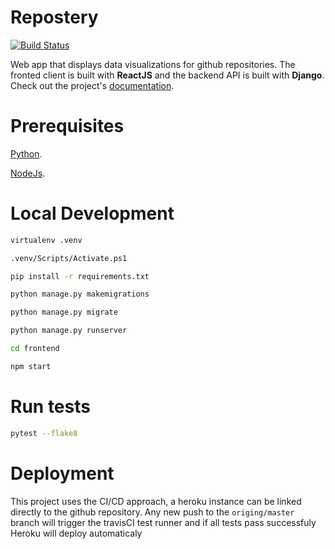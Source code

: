 # Repostery

[![Build Status](https://travis-ci.org/squareflaw/repostery.svg?branch=master)](https://travis-ci.org/squareflaw/repostery)

Web app that displays data visualizations for github repositories. The fronted client is built with **ReactJS** and the backend API is built with **Django**. Check out the project's [documentation](http://squareflaw.github.io/repostery/).

# Prerequisites

[Python](https://www.python.org/downloads/).

[NodeJs](https://www.npmjs.com/package/download).

# Local Development

```bash
virtualenv .venv

.venv/Scripts/Activate.ps1

pip install -r requirements.txt

python manage.py makemigrations

python manage.py migrate

python manage.py runserver

cd frontend

npm start
```

# Run tests

```bash
pytest --flake8
```

# Deployment

This project uses the CI/CD approach, a heroku instance can be linked directly to the github repository.
Any new push to the `origing/master` branch will trigger the travisCI test runner and if all tests pass successfuly
Heroku will deploy automaticaly